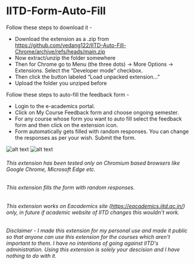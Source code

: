 # IITD-Form-Auto-Fill

Follow these steps to download it -
- Download the extension as a .zip from https://github.com/vedang122/IITD-Auto-Fill-Chrome/archive/refs/heads/main.zip 
- Now extract/unzip the folder somewhere
- Then for Chrome go to Menu (the three dots) -> More Options -> Extensions. Select the “Developer mode” checkbox.
- Then click the button labeled “Load unpacked extension…”
- Upload the folder you unziped before 

Follow these steps to auto-fill the feedback form - 
- Login to the e-academics portal. 
- Click on My Course Feedback form and choose ongoing semester.  
- For any course whose form you want to auto fill select the feedback form and then click on the extension icon. 
- Form automatically gets filled with random responses. You can change the responses as per your wish. Submit the form.


![alt text](https://github.com/vedang122/IITD-Feedback-Form-Auto-Fill/blob/main/unfilledform.png)
![alt text](https://github.com/vedang122/IITD-Feedback-Form-Auto-Fill/blob/main/filledform.png)

###### This extension has been tested only on Chromium based browsers like Google Chrome, Microsoft Edge etc. 
###### This extension fills the form with random responses.
###### This extension works on Eacademics site (https://eacademics.iitd.ac.in/) only, in future if academic website of IITD changes this wouldn't work. 
###### Disclaimer - I made this extension for my personal use and made it public so that anyone can use this extension for the courses which aren't important to them. I have no intentions of going against IITD's administration. Using this extension is solely your descision and I have nothing to do with it.
